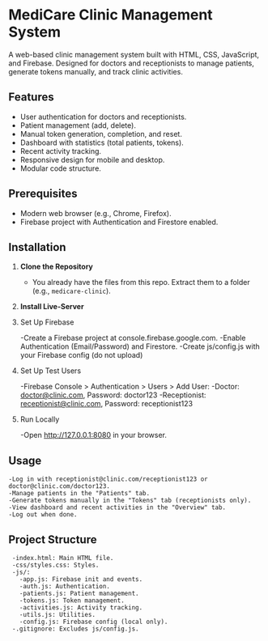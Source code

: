 # MediCare Clinic Management System
A web-based clinic management system built with HTML, CSS, JavaScript, and Firebase. Designed for doctors and receptionists to manage patients, generate tokens manually, and track clinic activities.

## Features
- User authentication for doctors and receptionists.
- Patient management (add, delete).
- Manual token generation, completion, and reset.
- Dashboard with statistics (total patients, tokens).
- Recent activity tracking.
- Responsive design for mobile and desktop.
- Modular code structure.

## Prerequisites
- Modern web browser (e.g., Chrome, Firefox).
- Firebase project with Authentication and Firestore enabled.

## Installation
1. **Clone the Repository**  
   - You already have the files from this repo. Extract them to a folder (e.g., `medicare-clinic`).

2. **Install Live-Server**

3. Set Up Firebase

   -Create a Firebase project at console.firebase.google.com.
   -Enable Authentication (Email/Password) and Firestore.
   -Create js/config.js with your Firebase config (do not upload)
5. Set Up Test Users

   -Firebase Console > Authentication > Users > Add User:
      -Doctor: doctor@clinic.com, Password: doctor123
      -Receptionist: receptionist@clinic.com, Password: receptionist123

6. Run Locally
   
   -Open http://127.0.0.1:8080 in your browser.

## Usage
    -Log in with receptionist@clinic.com/receptionist123 or doctor@clinic.com/doctor123.
    -Manage patients in the "Patients" tab.
    -Generate tokens manually in the "Tokens" tab (receptionists only).
    -View dashboard and recent activities in the "Overview" tab.
    -Log out when done.

## Project Structure

     -index.html: Main HTML file.
     -css/styles.css: Styles.
     -js/:
       -app.js: Firebase init and events.
       -auth.js: Authentication.
       -patients.js: Patient management.
       -tokens.js: Token management.
       -activities.js: Activity tracking.
       -utils.js: Utilities.
       -config.js: Firebase config (local only).
     -.gitignore: Excludes js/config.js.
